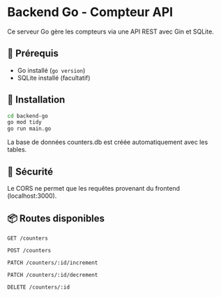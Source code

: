 # Backend Go - Compteur API

Ce serveur Go gère les compteurs via une API REST avec Gin et SQLite.

## 🔧 Prérequis

- Go installé (`go version`)
- SQLite installé (facultatif)

## 🚀 Installation

```bash
cd backend-go
go mod tidy
go run main.go
```

La base de données counters.db est créée automatiquement avec les tables.

## 🔐 Sécurité

Le CORS ne permet que les requêtes provenant du frontend (localhost:3000).

## 📦 Routes disponibles

    GET /counters

    POST /counters

    PATCH /counters/:id/increment

    PATCH /counters/:id/decrement

    DELETE /counters/:id